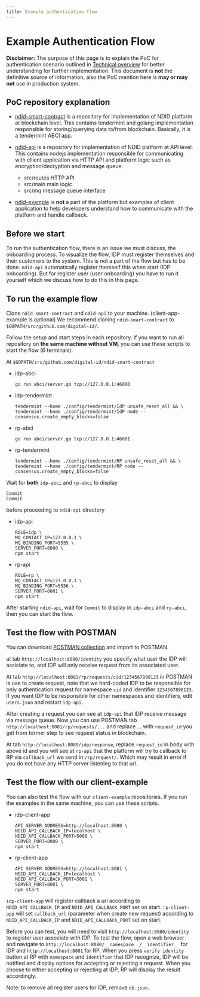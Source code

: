```yaml
---
title: Example authentication flow
---
```


# Example Authentication Flow

<div markdown="1" class="flash mb-3 flash-warn">

**Disclaimer:** The purpose of this page is to explain the PoC for authentication scenario outlined in [Technical overview](/technical-overview) for better understanding for further implementation. This document is **not** the definitive source of information, also the PoC mention here is **may or may not** use in production system.

</div>

## PoC repository explanation

- [ndid-smart-contract](https://github.com/ndidplatform/ndid-smart-contract)
  is a repository for implementation of NDID platform at blockchain level.
  This contains tendermint and golang implementation responsible 
  for storing/querying data to/from blockchain. Basically, it is a tendermint ABCI app.

- [ndid-api](https://github.com/ndidplatform/ndid-api)
  is a repository for implementation of NDID platform at API level.
  This contains nodejs implementation responsible for communicating with cllient application
  via HTTP API and platform logic such as encryption/decryption and message queue.
  - src/routes HTTP API
  - src/main main logic
  - src/mq message queue interface

- [ndid-example](https://github.com/ndidplatform/examples)
  is **not** a part of the platform but examples of client application to 
  help developers understand how to communicate with the platform and handle callback.

## Before we start

To run the authentication flow, there is an issue we must discuss, the onboarding process.
To visualize the flow, IDP must register themselves and their customers to the system.
This is not a part of the flow but has to be done. `ndid-api` automatically register themself this when start (IDP onboarding). 
But for register user (user onboarding) you have to run it yourself which we discuss how to do this in this page.

## To run the example flow

Clone `ndid-smart-contract` and `ndid-api` to your machine. (client-app-example is optional)
We recommend cloning `ndid-smart-contract` to `$GOPATH/src/github.com/digital-id/`.

Follow the setup and start steps in each repository.
If you want to run all repository on **the same machine without VM**, you can use these scripts to start the flow (6 terminals).

At `$GOPATH/src/github.com/digital-id/ndid-smart-contract`

- idp-abci
  ```
  go run abci/server.go tcp://127.0.0.1:46000
  ```
- idp-tendermint
  ```
  tendermint --home ./config/tendermint/IdP unsafe_reset_all && \
  tendermint --home ./config/tendermint/IdP node --consensus.create_empty_blocks=false
  ```
- rp-abci
  ```
  go run abci/server.go tcp://127.0.0.1:46001
  ```
- rp-tendermint
  ```
  tendermint --home ./config/tendermint/RP unsafe_reset_all && \
  tendermint --home ./config/tendermint/RP node --consensus.create_empty_blocks=false
  ```

Wait for **both** `idp-abci` and `rp-abci` to display
```
Commit
Commit
```
before proceeding to `ndid-api` directory

- idp-api
  ```
  ROLE=idp \
  MQ_CONTACT_IP=127.0.0.1 \
  MQ_BINDING_PORT=5555 \
  SERVER_PORT=8080 \
  npm start
  ```

- rp-api
  ```
  ROLE=rp \
  MQ_CONTACT_IP=127.0.0.1 \
  MQ_BINDING_PORT=5556 \
  SERVER_PORT=8081 \
  npm start
  ```

After starting `ndid-api`, wait for `Commit` to display in `idp-abci` and `rp-abci`,
then you can start the flow.

## Test the flow with POSTMAN

You can download [POSTMAN collection](/assets/authen-flow-postman.json) and import to POSTMAN.

at tab `http://localhost:8080/identity` you specify what user the IDP will assiciate to, and IDP will only receive request from its associated user.

At tab `http://localhost:8081/rp/requests/cid/1234567890123` in POSTMAN is use to create request, note that we hard-coded IDP to be responsible for only authentication request for namespace `cid` and identifier `1234567890123`. If you want IDP to be responsible for other namespaces and identifiers, edit `users.json` and restart `idp-api`.

After creating a request you can see at `idp-api` that IDP receive message via message queue.
Now you can use POSTMAN tab `http://localhost:8081/rp/requests/...` and replace ... with `request_id` you get from former step to see request status in blockchain.

At tab `http://localhost:8080/idp/response`, replace `request_id` in body with above id and you will see at `rp-api` that the platform will try to callback to RP via `callback_url` we send in `/rp/request/`. Which may result in error if you do not have any HTTP server listening to that url.

## Test the flow with our client-example

You can also test the flow with our `client-example` repositories.
If you run the examples in the same machine, you can use these scripts.

- idp-client-app
  ```
  API_SERVER_ADDRESS=http://localhost:8080 \
  NDID_API_CALLBACK_IP=localhost \
  NDID_API_CALLBACK_PORT=5000 \
  SERVER_PORT=8000 \
  npm start
  ```

- rp-client-app
  ```
  API_SERVER_ADDRESS=http://localhost:8081 \
  NDID_API_CALLBACK_IP=localhost \
  NDID_API_CALLBACK_PORT=5001 \
  SERVER_PORT=8001 \
  npm start
  ```

`idp-client-app` will register callback a url according to `NDID_API_CALLBACK_IP` and `NDID_API_CALLBACK_PORT` set on start.
`rp-client-app` will set `callback_url` (parameter when create new request) 
according to `NDID_API_CALLBACK_IP` and `NDID_API_CALLBACK_PORT` set on start.

Before you can test, you will need to visit `http://localhost:8080/identity` to register user associate with IDP.
To test the flow, open a web browser and navigate to `http://localhost:8080/__namespace__/__identifier__` for IDP and `http://localhost:8081` for RP.
When you press `verify identity` button at RP with `namespace` and `identifier` that IDP recognize,
IDP will be notified and display options for accepting or rejecting a request.
When you choose to either accepting or rejecting at IDP, RP will display the result accordingly.

Note: to remove all register users for IDP, remove `db.json`.
